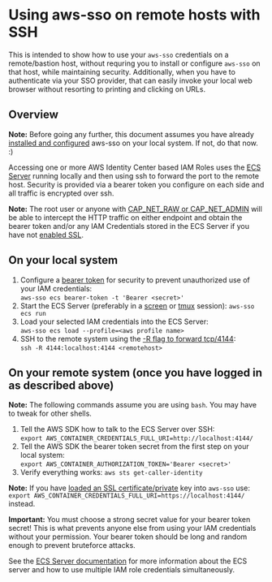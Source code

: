 # Using aws-sso on remote hosts with SSH

This is intended to show how to use your `aws-sso` credentials on a remote/bastion
host, without requring you to install or configure `aws-sso` on that host, while maintaining
security.  Additionally, when you have to authenticate via your SSO provider, that can easily
invoke your local web browser without resorting to printing and clicking on URLs.

## Overview

**Note:** Before going any further, this document assumes you have already
[installed and configured](quickstart.md) aws-sso on your local system.
If not, do that now. :)

Accessing one or more AWS Identity Center based IAM Roles uses the [ECS Server](ecs-server.md)
running locally and then using ssh to forward the port to the remote host.
Security is provided via a bearer token you configure on each side and all traffic is
encrypted over ssh.

**Note:** The root user or anyone with [CAP_NET_RAW or CAP_NET_ADMIN](https://man7.org/linux/man-pages/man7/capabilities.7.html)
will be able to intercept the HTTP traffic on either endpoint and obtain the bearer token
and/or any IAM Credentials stored in the ECS Server if you have not [enabled SSL](ecs-server.md#ecs-server-security).

## On your local system

1. Configure a [bearer token](https://datatracker.ietf.org/doc/html/rfc6750#section-2.1)
for security to prevent unauthorized use of your IAM credentials:<br>
`aws-sso ecs bearer-token -t 'Bearer <secret>'`
1. Start the ECS Server (preferably in a [screen](https://www.hostinger.com/tutorials/how-to-install-and-use-linux-screen)
or [tmux](https://hamvocke.com/blog/a-quick-and-easy-guide-to-tmux/) session):
`aws-sso ecs run`
1. Load your selected IAM credentials into the ECS Server:<br>
`aws-sso ecs load --profile=<aws profile name>`
1. SSH to the remote system using the [-R flag to forward tcp/4144](https://man.openbsd.org/ssh#R):<br>
`ssh -R 4144:localhost:4144 <remotehost>`

## On your remote system (once you have logged in as described above)

**Note:** The following commands assume you are using `bash`.  You may have to tweak for other shells.

1. Tell the AWS SDK how to talk to the ECS Server over SSH:<br>
`export AWS_CONTAINER_CREDENTIALS_FULL_URI=http://localhost:4144/`
1. Tell the AWS SDK the bearer token secret from the first step on your local system:<br>
`export AWS_CONTAINER_AUTHORIZATION_TOKEN='Bearer <secret>'`
1. Verify everything works:
`aws sts get-caller-identity`

**Note:** If you have [loaded an SSL certificate/private](ecs-server.md#ecs-server-security)
key into `aws-sso` use: `export AWS_CONTAINER_CREDENTIALS_FULL_URI=https://localhost:4144/` instead.

**Important:** You must choose a strong secret value for your bearer token secret!  This is
what prevents anyone else from using your IAM credentials without your permission.  Your bearer
token should be long and random enough to prevent bruteforce attacks.

See the [ECS Server documentation](ecs-server.md) for more information about the ECS server and
how to use multiple IAM role credentials simultaneously.